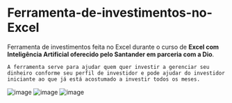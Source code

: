# Ferramenta-de-investimentos-no-Excel
Ferramenta de investimentos feita no Excel durante o curso de **Excel com Inteligência Artificial oferecido pelo Santander em parceria com a Dio**. 
```
A ferramenta serve para ajudar quem quer investir a gerenciar seu dinheiro conforme seu perfil de investidor e pode ajudar do investidor iniciante ao que já está acostumado a investir todos os meses.
```
![image](https://github.com/user-attachments/assets/5c11654d-4801-43e7-bdb0-68b53d1d6c3e)
![image](https://github.com/user-attachments/assets/0ae5296c-464d-41a1-b3d3-ebd1e13bc705)
![image](https://github.com/user-attachments/assets/89e47960-b3ed-47e9-b6e4-d0b6637cb5f3)

